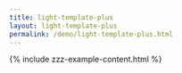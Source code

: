 ```yaml
---
title: light-template-plus
layout: light-template-plus
permalink: /demo/light-template-plus.html
---
```

{% include zzz-example-content.html %}
